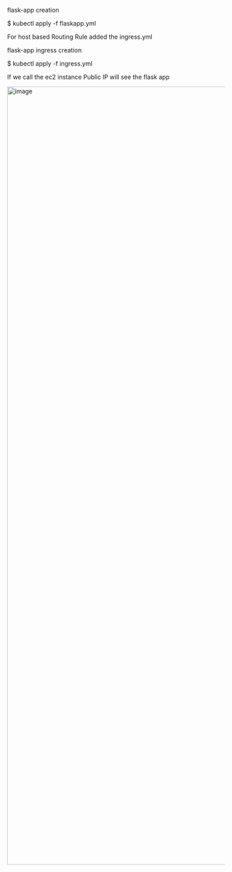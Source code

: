 flask-app creation

$ kubectl apply -f flaskapp.yml

For host based ﻿Routing Rule added the ingress.yml

flask-app ingress creation

$ kubectl apply -f ingress.yml

If we call the ec2 instance Public IP will see the flask app


<img width="2880" height="1800" alt="image" src="https://github.com/user-attachments/assets/41bdd486-a195-47f1-a8f2-abfbe5a69687" />
